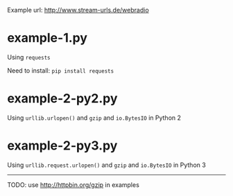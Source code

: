 Example url: http://www.stream-urls.de/webradio

# example-1.py

Using `requests`

Need to install: `pip install requests`

# example-2-py2.py

Using `urllib.urlopen()` and `gzip` and `io.BytesIO` in Python 2

# example-2-py3.py

Using `urllib.request.urlopen()` and `gzip` and `io.BytesIO` in Python 3

---

TODO: use http://httpbin.org/gzip in examples
